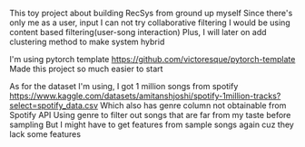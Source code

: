 This toy project about building RecSys from ground up myself
Since there's only me as a user, input
I can not try collaborative filtering
I would be using content based filtering(user-song interaction)
Plus, I will later on add clustering method to make system hybrid

I'm using pytorch template
https://github.com/victoresque/pytorch-template
Made this project so much easier to start

As for the dataset I'm using, I got 1 million songs from spotify
https://www.kaggle.com/datasets/amitanshjoshi/spotify-1million-tracks?select=spotify_data.csv
Which also has genre column not obtainable from Spotify API
Using genre to filter out songs that are far from my taste before sampling
But I might have to get features from sample songs again cuz they lack some features